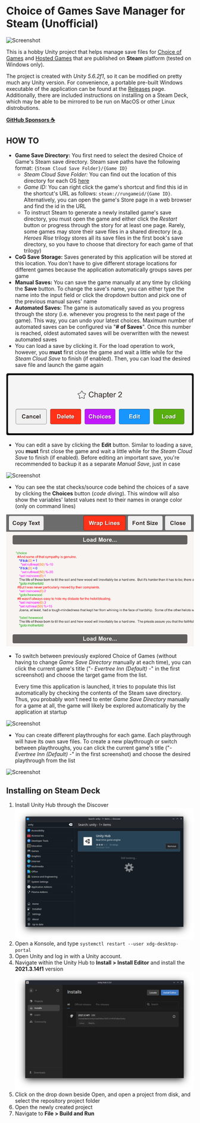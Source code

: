 # Choice of Games Save Manager for Steam (Unofficial)

![Screenshot](Images/MainWindow.png)

This is a hobby Unity project that helps manage save files for [Choice of Games](https://store.steampowered.com/search/?publisher=Choice%20of%20Games) and [Hosted Games](https://store.steampowered.com/search/?publisher=Hosted%20Games) that are published on **Steam** platform (tested on Windows only).

The project is created with *Unity 5.6.2f1*, so it can be modified on pretty much any Unity version. For convenience, a portable pre-built Windows executable of the application can be found at the [Releases](https://github.com/yasirkula/UnityChoiceOfGamesSaveManager/releases) page. Additionally, there are included instructions on installing on a Steam Deck, which may be able to be mirrored to be run on MacOS or other Linux distrobutions.

**[GitHub Sponsors ☕](https://github.com/sponsors/yasirkula)**

## HOW TO

- **Game Save Directory:** You first need to select the desired Choice of Game's Steam save directory. Steam save paths have the following format: `{Steam Cloud Save Folder}/{Game ID}`
  - *Steam Cloud Save Folder:* You can find out the location of this directory for each OS [here](https://help.steampowered.com/en/faqs/view/68D2-35AB-09A9-7678)
  - *Game ID:* You can right click the game's shortcut and find this id in the shortcut's URL as follows: `steam://rungameid/{Game ID}`. Alternatively, you can open the game's Store page in a web browser and find the id in the URL
  - To instruct Steam to generate a newly installed game's save directory, you must open the game and either click the *Restart* button or progress through the story for at least one page. Rarely, some games may store their save files in a shared directory (e.g. *Heroes Rise* trilogy stores all its save files in the first book's save directory, so you have to choose that directory for each game of that trilogy)
- **CoG Save Storage:** Saves generated by this application will be stored at this location. You don't have to give different storage locations for different games because the application automatically groups saves per game
- **Manual Saves:** You can save the game manually at any time by clicking the **Save** button. To change the save's name, you can either type the name into the input field or click the dropdown button and pick one of the previous manual saves' name
- **Automated Saves:** The game is automatically saved as you progress through the story (i.e. whenever you progress to the next page of the game). This way, you can undo your latest choices. Maximum number of automated saves can be configured via "**# of Saves**". Once this number is reached, oldest automated saves will be overwritten with the newest automated saves
- You can load a save by clicking it. For the load operation to work, however, you **must** first close the game and wait a little while for the *Steam Cloud Save* to finish (if enabled). Then, you can load the desired save file and launch the game again

![Screenshot](Images/LoadDialog.png)

- You can edit a save by clicking the **Edit** button. Similar to loading a save, you **must** first close the game and wait a little while for the *Steam Cloud Save* to finish (if enabled). Before editing an important save, you're recommended to backup it as a separate *Manual Save*, just in case

![Screenshot](Images/SaveEditor.png)

- You can see the stat checks/source code behind the choices of a save by clicking the **Choices** button (*code diving*). This window will also show the variables' latest values next to their names in orange color (only on command lines)

![Screenshot](Images/ChoiceExplorer.png)

- To switch between previously explored Choice of Games (without having to change *Game Save Directory* manually at each time), you can click the current game's title ("*- Evertree Inn (Default) -*" in the first screenshot) and choose the target game from the list.
  
  Every time this application is launched, it tries to populate this list automatically by checking the contents of the Steam save directory. Thus, you probably won't need to enter *Game Save Directory* manually for a game at all, the game will likely be explored automatically by the application at startup

![Screenshot](Images/GameSelectionDialog.png)

- You can create different playthroughs for each game. Each playthrough will have its own save files. To create a new playthrough or switch between playthroughs, you can click the current game's title ("*- Evertree Inn (Default) -*" in the first screenshot) and choose the desired playthrough from the list

![Screenshot](Images/PlaythroughSelectionDialog.png)

## Installing on Steam Deck

1. Install Unity Hub through the Discover ![Screenshot](Images/SteamDeck_UnityInstall.png)
1. Open a Konsole, and type `systemctl restart --user xdg-desktop-portal`
1. Open Unity and log in with a Unity account.
1. Navigate within the Unity Hub to **Install > Install Editor** and install the **2021.3.14f1** version ![Screenshot](Images/SteamDeck_UnityEditor.png)
1. Click on the drop down beside Open, and open a project from disk, and select the repository project folder
1. Open the newly created project
1. Navigate to **File > Build and Run**

